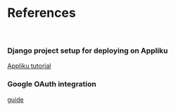 # References
<br>

### Django project setup for deploying on Appliku
[Appliku tutorial](https://appliku.com/post/deploy-django-hetzner-cloud/)

### Google OAuth integration
[guide](https://www.photondesigner.com/articles/google-sign-in)